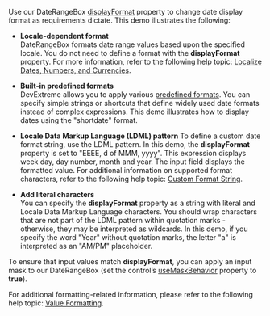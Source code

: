 Use our DateRangeBox [displayFormat](/Documentation/ApiReference/UI_Widgets/dxDateRangeBox/Configuration/#displayFormat) property to change date display format as requirements dictate. This demo illustrates the following:

- **Locale-dependent format**     
DateRangeBox formats date range values based upon the specified locale. You do not need to define a format with the **displayFormat** property. For more information, refer to the following help topic: [Localize Dates, Numbers, and Currencies](/Documentation/Guide/Common/Localization/#Localize_Dates_Numbers_and_Currencies).

- **Built-in predefined formats**    
DevExtreme allows you to apply various [predefined formats](/Documentation/ApiReference/Common/Object_Structures/format/#type). You can specify simple strings or shortcuts that define widely used date formats instead of complex expressions. This demo illustrates how to display dates using the "shortdate" format.

- **Locale Data Markup Language (LDML) pattern** 
To define a custom date format string, use the LDML pattern. In this demo, the **displayFormat** property is set to "EEEE, d of MMM, yyyy". This expression displays week day, day number, month and year. The input field displays the formatted value. For additional information on supported format characters, refer to the following help topic: [Custom Format String](/Documentation/Guide/Common/Value_Formatting/#Format_Widget_Values/Custom_Format_String).
  
- **Add literal characters**  
You can specify the **displayFormat** property as a string with literal and Locale Data Markup Language characters. You should wrap characters that are not part of the LDML pattern within quotation marks - otherwise, they may be interpreted as wildcards. In this demo, if you specify the word "Year" without quotation marks, the letter "a" is interpreted as an "AM/PM" placeholder.

To ensure that input values match **displayFormat**, you can apply an input mask to our DateRangeBox (set the control’s [useMaskBehavior](/Documentation/ApiReference/UI_Widgets/dxDateRangeBox/Configuration/#useMaskBehavior) property to **true**).

For additional formatting-related information, please refer to the following help topic: [Value Formatting](/Documentation/Guide/Common/Value_Formatting/).

